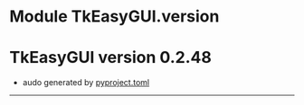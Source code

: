 # Module TkEasyGUI.version

# TkEasyGUI version 0.2.48

- audo generated by [pyproject.toml](https://github.com/kujirahand/tkeasygui-python/blob/main/pyproject.toml)

---------------------------



